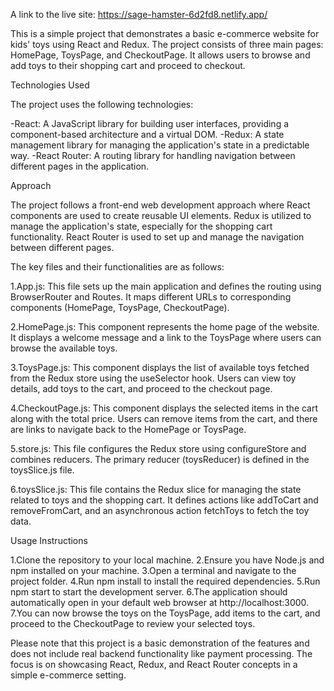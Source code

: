 A link to the live site:    https://sage-hamster-6d2fd8.netlify.app/

This is a simple project that demonstrates a basic e-commerce website for kids' toys using React and Redux. The project consists of three main pages: HomePage, ToysPage, and CheckoutPage. It allows users to browse and add toys to their shopping cart and proceed to checkout.


Technologies Used

The project uses the following technologies:

-React: A JavaScript library for building user interfaces, providing a component-based architecture and a virtual DOM.
-Redux: A state management library for managing the application's state in a predictable way.
-React Router: A routing library for handling navigation between different pages in the application.


Approach

The project follows a front-end web development approach where React components are used to create reusable UI elements. Redux is utilized to manage the application's state, especially for the shopping cart functionality. React Router is used to set up and manage the navigation between different pages.

The key files and their functionalities are as follows:

1.App.js: This file sets up the main application and defines the routing using BrowserRouter and Routes. It maps different URLs to corresponding components (HomePage, ToysPage, CheckoutPage).

2.HomePage.js: This component represents the home page of the website. It displays a welcome message and a link to the ToysPage where users can browse the available toys.

3.ToysPage.js: This component displays the list of available toys fetched from the Redux store using the useSelector hook. Users can view toy details, add toys to the cart, and proceed to the checkout page.

4.CheckoutPage.js: This component displays the selected items in the cart along with the total price. Users can remove items from the cart, and there are links to navigate back to the HomePage or ToysPage.

5.store.js: This file configures the Redux store using configureStore and combines reducers. The primary reducer (toysReducer) is defined in the toysSlice.js file.

6.toysSlice.js: This file contains the Redux slice for managing the state related to toys and the shopping cart. It defines actions like addToCart and removeFromCart, and an asynchronous action fetchToys to fetch the toy data.


Usage Instructions

1.Clone the repository to your local machine.
2.Ensure you have Node.js and npm installed on your machine.
3.Open a terminal and navigate to the project folder.
4.Run npm install to install the required dependencies.
5.Run npm start to start the development server.
6.The application should automatically open in your default web browser at http://localhost:3000.
7.You can now browse the toys on the ToysPage, add items to the cart, and proceed to the CheckoutPage to review your selected toys.


Please note that this project is a basic demonstration of the features and does not include real backend functionality like payment processing. The focus is on showcasing React, Redux, and React Router concepts in a simple e-commerce setting.